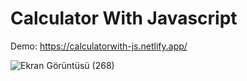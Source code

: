 # Calculator With Javascript

Demo: https://calculatorwith-js.netlify.app/

![Ekran Görüntüsü (268)](https://user-images.githubusercontent.com/81578763/185490577-a7d3d4e4-afed-4b1d-b5d8-a2b9cd217470.png)


